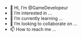 - 👋 Hi, I’m @GameDevelopeur
- 👀 I’m interested in ...
- 🌱 I’m currently learning ...
- 💞️ I’m looking to collaborate on ...
- 📫 How to reach me ...

<!---
GameDevelopeur/GameDevelopeur is a ✨ special ✨ repository because its `README.md` (this file) appears on your GitHub profile.
You can click the Preview link to take a look at your changes.
--->
